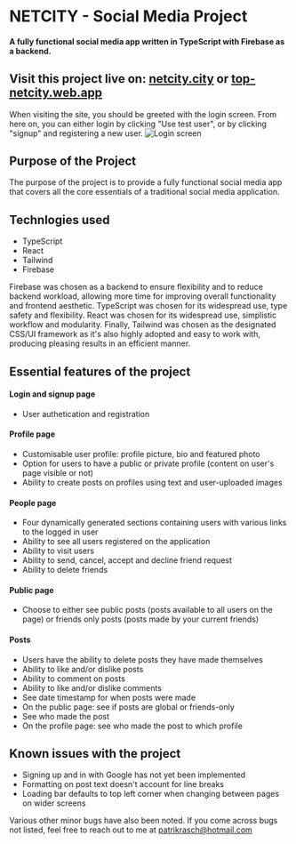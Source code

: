 # NETCITY - Social Media Project

#### A fully functional social media app written in TypeScript with Firebase as a backend.

## Visit this project live on: [netcity.city](https://netcity.city) or [top-netcity.web.app](https://top-netcity.web.app/)

When visiting the site, you should be greeted with the login screen.
From here on, you can either login by clicking "Use test user", or by clicking "signup" and registering a new user.
![Login screen](https://i.imgur.com/rr6Y31E.png)

## Purpose of the Project

The purpose of the project is to provide a fully functional social media app that covers all the core essentials of a traditional social media application.

## Technlogies used

- TypeScript
- React
- Tailwind
- Firebase

Firebase was chosen as a backend to ensure flexibility and to reduce backend workload, allowing more time for improving overall functionality and frontend aesthetic.
TypeScript was chosen for its widespread use, type safety and flexibility.
React was chosen for its widespread use, simplistic workflow and modularity.
Finally, Tailwind was chosen as the designated CSS/UI framework as it's also highly adopted and easy to work with, producing pleasing results in an efficient manner.

## Essential features of the project

#### Login and signup page

- User authetication and registration

#### Profile page

- Customisable user profile: profile picture, bio and featured photo
- Option for users to have a public or private profile (content on user's page visible or not)
- Ability to create posts on profiles using text and user-uploaded images

#### People page

- Four dynamically generated sections containing users with various links to the logged in user
- Ability to see all users registered on the application
- Ability to visit users
- Ability to send, cancel, accept and decline friend request
- Ability to delete friends

#### Public page

- Choose to either see public posts (posts available to all users on the page) or friends only posts (posts made by your current friends)

#### Posts

- Users have the ability to delete posts they have made themselves
- Ability to like and/or dislike posts
- Ability to comment on posts
- Ability to like and/or dislike comments
- See date timestamp for when posts were made
- On the public page: see if posts are global or friends-only
- See who made the post
- On the profile page: see who made the post to which profile

## Known issues with the project

- Signing up and in with Google has not yet been implemented
- Formatting on post text doesn't account for line breaks
- Loading bar defaults to top left corner when changing between pages on wider screens

Various other minor bugs have also been noted. If you come across bugs not listed, feel free to reach out to me at patrikrasch@hotmail.com
